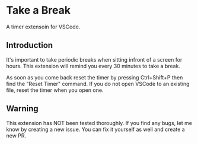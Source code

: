 # Take a Break
A timer extensoin for VSCode.

## Introduction
It's important to take periodic breaks when sitting infront of a screen for hours. This extension will remind you every 30 minutes to take a break. 

As soon as you come back reset the timer by pressing Ctrl+Shift+P then find the "Reset Timer" command. If you do not open VSCode to an existing file, reset the timer when you open one.

## Warning
This extension has NOT been tested thoroughly. If you find any bugs, let me know by creating a new issue. You can fix it yourself as well and create a new PR.
